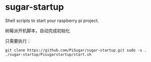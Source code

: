 # sugar-startup
Shell scripts to start your raspberry pi project. 

树莓派开机脚本，自动完成初始化

只需要执行：

`git clone https://github.com/PiSugar/sugar-startup.git
sudo -s . ./sugar-startup/Pisugarstartup/start.sh
`
